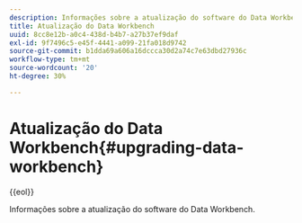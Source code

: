 ```yaml
---
description: Informações sobre a atualização do software do Data Workbench.
title: Atualização do Data Workbench
uuid: 8cc8e12b-a0c4-438d-b4b7-a27b37ef9daf
exl-id: 9f7496c5-e45f-4441-a099-21fa018d9742
source-git-commit: b1dda69a606a16dccca30d2a74c7e63dbd27936c
workflow-type: tm+mt
source-wordcount: '20'
ht-degree: 30%

---
```


# Atualização do Data Workbench{#upgrading-data-workbench}

{{eol}}

Informações sobre a atualização do software do Data Workbench.
